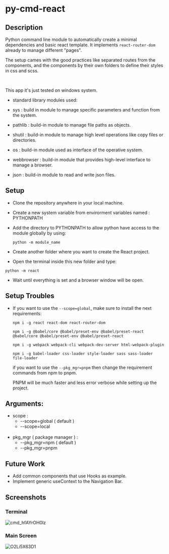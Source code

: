 # py-cmd-react

## Description
Python command line module to automatically create a minimal dependencies and basic react template. It implements `react-router-dom` already to manage different "pages".

The setup cames with the good practices like separated routes from the components, and the components by their own folders to define their styles in css and scss.

<br>

This app it's just tested on windows system.

- standard library modules used:
 - sys : build in module to manage specific parameters and function from the system.

 - pathlib : build-in module to manage file paths as objects.

- shutil : build-in module to manage  high level operations like copy files or directories.

- os : build-in module used as interface of the operative system.

- webbrowser : build-in module that provides high-level interface to manage a browser.

- json : build-in module to read and write json files.


## Setup

- Clone the repository anywhere in your local machine.

- Create a new system variable from envirorment variables named : PYTHONPATH

- Add the directory to PYTHONPATH to allow python have access to the module globally by using:
  
  ```
  python -m module_name
  ```

- Create another folder where you want to create the React project.

- Open the terminal inside this new folder and type: 
```
python -m react
```

- Wait until everything is set and a browser window will be open.

## Setup Troubles
- If you want to use the `--scope=global`, make sure to install the next requirements:

  ```
  npm i -g react react-dom react-router-dom
  
  npm i -g @babel/core @babel/preset-env @babel/preset-react @babel/core @babel/preset-env @babel/preset-react
  
  npm i -g webpack webpack-cli webpack-dev-server html-webpack-plugin
  
  npm i -g babel-loader css-loader style-loader sass sass-loader file-loader
  ```
  if you want to use the `--pkg_mgr=pnpm` then change the requirement commands from npm to pnpm.
  
  PNPM will be much faster and less error verbose while setting up the project.

## Arguments:

- scope :
  - --scope=global ( default )
  - --scope=local
<br><br>
- pkg_mgr ( package manager ) :
  - --pkg_mgr=npm ( default )
  - --pkg_mgr=pnpm

## Future Work
- Add common components that use Hooks as example.
- Implement generic useContext to the Navigation Bar.

## Screenshots
### Terminal
![cmd_hfAYrOH0lz](https://user-images.githubusercontent.com/36393143/205958747-4e4fdbae-4da3-4547-9b97-3e50ba9c34cc.png)

### Main Screen
![O2Li5X63D1](https://user-images.githubusercontent.com/36393143/205959165-3d7c9c80-d1cf-4ba9-867d-d31e5d099f50.png)